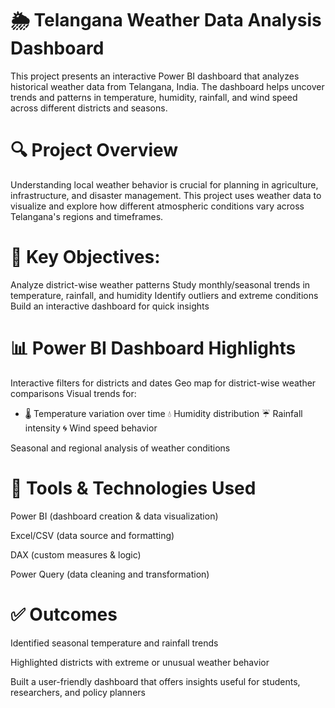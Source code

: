# 🌦️ Telangana Weather Data Analysis Dashboard
This project presents an interactive Power BI dashboard that analyzes historical weather data from Telangana, India. The dashboard helps uncover trends and patterns in temperature, humidity, rainfall, and wind speed across different districts and seasons.

# 🔍 Project Overview
Understanding local weather behavior is crucial for planning in agriculture, infrastructure, and disaster management. This project uses weather data to visualize and explore how different atmospheric conditions vary across Telangana's regions and timeframes.

# 📌 Key Objectives:
Analyze district-wise weather patterns
Study monthly/seasonal trends in temperature, rainfall, and humidity
Identify outliers and extreme conditions
Build an interactive dashboard for quick insights

# 📊 Power BI Dashboard Highlights
Interactive filters for districts and dates
Geo map for district-wise weather comparisons
Visual trends for:
- 🌡️ Temperature variation over time
💧 Humidity distribution
☔ Rainfall intensity
🌀 Wind speed behavior

Seasonal and regional analysis of weather conditions

# 🧰 Tools & Technologies Used
Power BI (dashboard creation & data visualization)

Excel/CSV (data source and formatting)

DAX (custom measures & logic)

Power Query (data cleaning and transformation)

# ✅ Outcomes
Identified seasonal temperature and rainfall trends

Highlighted districts with extreme or unusual weather behavior

Built a user-friendly dashboard that offers insights useful for students, researchers, and policy planners
